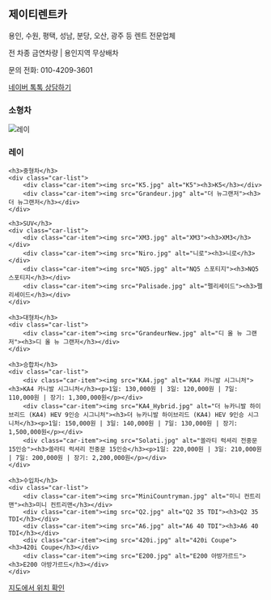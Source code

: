 <h2>제이티렌트카</h2>
<p>용인, 수원, 평택, 성남, 분당, 오산, 광주 등 렌트 전문업체</p>
<p>전 차종 금연차량 | 용인지역 무상배차</p>
<p>문의 전화: 010-4209-3601</p>
<p><a href="https://talk.naver.com/" target="_blank">네이버 톡톡 상담하기</a></p>

<div class="car-categories">
    <h3>소형차</h3>
    <div class="car-list">
        <div class="car-item"><img src="Ray.jpg" alt="레이"><h3>레이</h3></div>
    </div>
    
    <h3>중형차</h3>
    <div class="car-list">
        <div class="car-item"><img src="K5.jpg" alt="K5"><h3>K5</h3></div>
        <div class="car-item"><img src="Grandeur.jpg" alt="더 뉴그랜저"><h3>더 뉴그랜저</h3></div>
    </div>
    
    <h3>SUV</h3>
    <div class="car-list">
        <div class="car-item"><img src="XM3.jpg" alt="XM3"><h3>XM3</h3></div>
        <div class="car-item"><img src="Niro.jpg" alt="니로"><h3>니로</h3></div>
        <div class="car-item"><img src="NQ5.jpg" alt="NQ5 스포티지"><h3>NQ5 스포티지</h3></div>
        <div class="car-item"><img src="Palisade.jpg" alt="펠리세이드"><h3>펠리세이드</h3></div>
    </div>
    
    <h3>대형차</h3>
    <div class="car-list">
        <div class="car-item"><img src="GrandeurNew.jpg" alt="디 올 뉴 그랜저"><h3>디 올 뉴 그랜저</h3></div>
    </div>
    
    <h3>승합차</h3>
    <div class="car-list">
        <div class="car-item"><img src="KA4.jpg" alt="KA4 카니발 시그니처"><h3>KA4 카니발 시그니처</h3><p>1일: 130,000원 | 3일: 120,000원 | 7일: 110,000원 | 장기: 1,300,000원</p></div>
        <div class="car-item"><img src="KA4_Hybrid.jpg" alt="더 뉴카니발 하이브리드 (KA4) HEV 9인승 시그니처"><h3>더 뉴카니발 하이브리드 (KA4) HEV 9인승 시그니처</h3><p>1일: 150,000원 | 3일: 140,000원 | 7일: 130,000원 | 장기: 1,500,000원</p></div>
        <div class="car-item"><img src="Solati.jpg" alt="쏠라티 럭셔리 전중문 15인승"><h3>쏠라티 럭셔리 전중문 15인승</h3><p>1일: 220,000원 | 3일: 210,000원 | 7일: 200,000원 | 장기: 2,200,000원</p></div>
    </div>
    
    <h3>수입차</h3>
    <div class="car-list">
        <div class="car-item"><img src="MiniCountryman.jpg" alt="미니 컨트리맨"><h3>미니 컨트리맨</h3></div>
        <div class="car-item"><img src="Q2.jpg" alt="Q2 35 TDI"><h3>Q2 35 TDI</h3></div>
        <div class="car-item"><img src="A6.jpg" alt="A6 40 TDI"><h3>A6 40 TDI</h3></div>
        <div class="car-item"><img src="420i.jpg" alt="420i Coupe"><h3>420i Coupe</h3></div>
        <div class="car-item"><img src="E200.jpg" alt="E200 아방가르드"><h3>E200 아방가르드</h3></div>
    </div>
</div>

<footer>
    <p><a href="https://goo.gl/maps/d5rZ5JvJqfN2" target="_blank">지도에서 위치 확인</a></p>
</footer>
</body>
</html>
